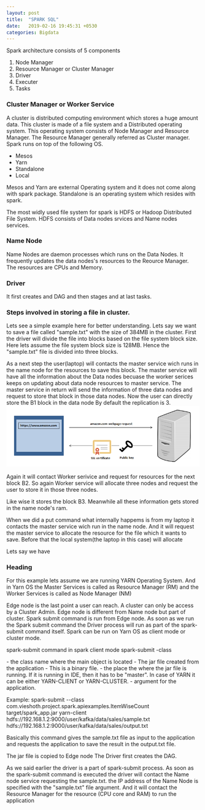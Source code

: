 ```yaml
---
layout: post
title:  "SPARK SQL"
date:   2019-02-16 19:45:31 +0530
categories: Bigdata
---
```


Spark architecture consists of 5 components
1. Node Manager
2. Resource Manager or Cluster Manager
3. Driver
4. Executer
5. Tasks

### Cluster Manager or Worker Service
A cluster is distributed computing environment which stores a huge amount data. This cluster is made of a file system 
and a Distributed operating system. This operating system consists of Node Manager and Resource Manager. The Resource Manager 
generally referred as Cluster manager.
Spark runs on top of the following OS.
- Mesos
- Yarn
- Standalone
- Local

Mesos and Yarn are external Operating system and it does not come along with spark package. Standalone is an operating 
system which resides with spark.

The most widly used file system for spark is HDFS or Hadoop Distributed File System. HDFS consists of Data nodes srvices and Name nodes services.

### Name Node
Name Nodes are daemon processes which runs on the Data Nodes. It frequently updates the data nodes's resources to the Reource Manager. The resources are CPUs and Memory.

### Driver
It first creates and DAG and then stages and at last tasks.

### Steps involved in storing a file in cluster.
Lets see a simple example here for better understanding. Lets say we want to save a file called "sample.txt" with the size of 384MB in the cluster. First the driver will divide the file into blocks based on the file system block size. Here lets assume the file system block size is 128MB. Hence the "sample.txt" file is divided into three blocks.

As a next step the user(laptop) will contacts the master service wich runs in the name node for the resources to save this block.
The master service will have all the information about the Data nodes becuase the worker serices keeps on updating about data node resources to master service.
The master service in return will send the information of three data nodes and request to store that block in those data nodes.
Now the user can directly store the B1 block in the data node
By default the replication is 3.
![GitHub Logo](/images/ssl_certificate/page_request.PNG)

Again it will contact Worker serivice and request for resources for the next block B2. So again Worker service will allocate three nodes and request the user to store it in those three nodes. 

Like wise it stores the block B3. Meanwhile all these information gets stored in the name node's ram.





When we did a put command what internally happems is from my laptop it contacts the master service wich run in the name node.
And it will request the master service to allocate the resource for the file which it wants to save.
Before that the local system(the laptop in this case) will allocate



Lets say we have 

### Heading

For this example lets assume we are running YARN Operating System. And in Yarn OS the Master Services is called as Resource Manager (RM) and the Worker Services is called as Node Manager (NM)

Edge node is the last point a user can reach. A cluster can only be access by a Cluster Admin. Edge node is different from Name node but part of cluster. 
Spark submit command is run from Edge node. As soon as we run the Spark submit command the Driver process will run as part of the spark-submit command itself. 
Spark can be run on Yarn OS as client mode or cluster mode.

spark-submit command in spark client mode
spark-submit -class <Packagename> <jar file> <arg0> <arg1> <arg2>
  
 <package name> - the class name where the main object is located
 <jar file> - The jar file created from the application - This is a binary file.
 <arg0> - the place the where the jar file is running. If it is running in IDE, then it has to be "master". In case of YARN it can be     either YARN-CLIENT or YARN-CLUSTER.
 <argn> - argument for the application.
   
   Example: spark-submit --class com.vieshoth.project.spark.apiexamples.ItemWiseCount target/spark_app.jar yarn-client hdfs://192.168.1.2:9000/user/kafka/data/sales/sample.txt hdfs://192.168.1.2:9000/user/kafka/data/sales/output.txt
   
   Basically this command gives the sample.txt file as input to the application and requests the application to save the result in the output.txt file.
   
The jar file is copied to Edge node
The Driver first creates the DAG.

As we said earlier the driver is a part of spark-submit process.
As soon as the spark-submit command is executed the driver will contact the Name node service requesting the sample.txt. the IP address of the Name Node is specified with the "sample.txt" file argument. And it will contact the Resource Manager for the resource (CPU core and RAM) to run the application 






